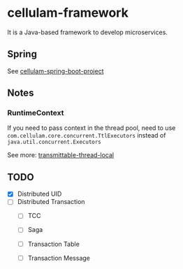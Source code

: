 # cellulam-framework
It is a Java-based framework to develop microservices.

## Spring
See [cellulam-spring-boot-project](https://github.com/lilineric/cellulam-spring-boot-project)

## Notes
### RuntimeContext
If you need to pass context in the thread pool, need to use `com.cellulam.core.concurrent.TtlExecutors` instead of `java.util.concurrent.Executors`

See more: [transmittable-thread-local](https://github.com/alibaba/transmittable-thread-local)

## TODO
- [x] Distributed UID
- [ ] Distributed Transaction
    - [ ] TCC
    - [ ] Saga
    - [ ] Transaction Table
    - [ ] Transaction Message

